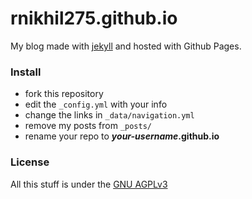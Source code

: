 # rnikhil275.github.io
My blog made with [jekyll](http://jekyllrb.com) and hosted with Github Pages.


### Install

* fork this repository
* edit the `_config.yml` with your info
* change the links in `_data/navigation.yml`
* remove my posts from `_posts/`
* rename your repo to ***your-username*.github.io**

### License
All this stuff is under the [GNU AGPLv3](https://raw.githubusercontent.com/getmicah/rnikhil275.github.io/master/LICENSE)
